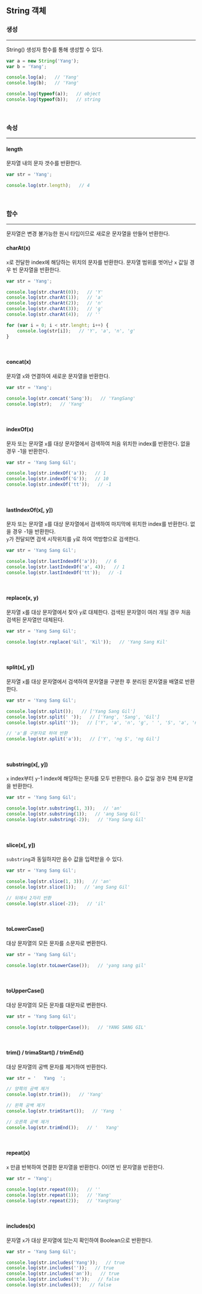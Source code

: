 
## String 객체


### 생성
---

String() 생성자 함수를 통해 생성할 수 있다.

```javascript
var a = new String('Yang');
var b = 'Yang';

console.log(a);   // 'Yang'
console.log(b);   // 'Yang'

console.log(typeof(a));   // object
console.log(typeof(b));   // string
```

<br>

### 속성
---

#### length

문자열 내의 문자 갯수를 반환한다.

```javascript
var str = 'Yang';

console.log(str.length);   // 4
```

<br>

### 함수
---

문자열은 변경 불가능한 원시 타입이므로 새로운 문자열을 만들어 반환한다.

#### charAt(x)

`x`로 전달한 index에 해당하는 위치의 문자를 반환한다. 문자열 범위를 벗어난 `x` 값일 경우 빈 문자열을 반환한다.

```javascript
var str = 'Yang';

console.log(str.charAt(0));   // 'Y'
console.log(str.charAt(1));   // 'a'
console.log(str.charAt(2));   // 'n'
console.log(str.charAt(3));   // 'g'
console.log(str.charAt(4));   // ''

for (var i = 0; i < str.lenght; i++) {
    console.log(str[i]);   // 'Y', 'a', 'n', 'g'
}
```

<br>

#### concat(x)

문자열 `x`와 연결하여 새로운 문자열을 반환한다.

```javascript
var str = 'Yang';

console.log(str.concat('Sang'));   // 'YangSang'
console.log(str);   // 'Yang'
```

<br>

#### indexOf(x)

문자 또는 문자열 `x`를 대상 문자열에서 검색하여 처음 위치한 index를 반환한다. 없을 경우 -1을 반환한다.

```javascript
var str = 'Yang Sang Gil';

console.log(str.indexOf('a'));   // 1
console.log(str.indexOf('G'));   // 10
console.log(str.indexOf('tt'));   // -1
```

<br>

#### lastIndexOf(x[, y])

문자 또는 문자열 `x`를 대상 문자열에서 검색하여 마지막에 위치한 index를 반환한다. 없을 경우 -1을 반환한다.  
`y`가 전달되면 검색 시작위치를 `y`로 하여 역방향으로 검색한다.

```javascript
var str = 'Yang Sang Gil';

console.log(str.lastIndexOf('a'));   // 6
console.log(str.lastIndexOf('a', 4));   // 1
console.log(str.lastIndexOf('tt'));   // -1
```

<br>

#### replace(x, y)

문자열 `x`를 대상 문자열에서 찾아 `y`로 대체한다. 검색된 문자열이 여러 개일 경우 처음 검색된 문자열만 대체된다.

```javascript
var str = 'Yang Sang Gil';

console.log(str.replace('Gil', 'Kil'));   // 'Yang Sang Kil'
```

<br>

#### split(x[, y])

문자열 `x`를 대상 문자열에서 검색하여 문자열을 구분한 후 분리된 문자열을 배열로 반환한다.

```javascript
var str = 'Yang Sang Gil';

console.log(str.split());   // ['Yang Sang Gil']
console.log(str.split(' '));   // ['Yang', 'Sang', 'Gil']
console.log(str.split(''));   // ['Y', 'a', 'n', 'g', ' ', 'S', 'a', 'n', 'g', ' ', 'G', 'i', 'l']

// 'a'를 구분자로 하여 반환
console.log(str.split('a'));   // ['Y', 'ng S', 'ng Gil']
```

<br>

#### substring(x[, y])

`x` index부터 `y`-1 index에 해당하는 문자를 모두 반환한다. 음수 값일 경우 전체 문자열을 반환한다.

```javascript
var str = 'Yang Sang Gil';

console.log(str.substring(1, 3));   // 'an'
console.log(str.substring(1));   // 'ang Sang Gil'
console.log(str.substring(-2));   // 'Yang Sang Gil'
```

<br>

#### slice(x[, y])

`substring`과 동일하지만 음수 값을 입력받을 수 있다.

```javascript
var str = 'Yang Sang Gil';

console.log(str.slice(1, 3));   // 'an'
console.log(str.slice(1));   // 'ang Sang Gil'

// 뒤에서 2자리 반환
console.log(str.slice(-2));   // 'il'
```

<br>

#### toLowerCase()

대상 문자열의 모든 문자를 소문자로 변환한다.

```javascript
var str = 'Yang Sang Gil';

console.log(str.toLowerCase());   // 'yang sang gil'
```

<br>

#### toUpperCase()

대상 문자열의 모든 문자를 대문자로 변환한다.

```javascript
var str = 'Yang Sang Gil';

console.log(str.toUpperCase());   // 'YANG SANG GIL'
```

<br>

#### trim() / trimaStart() / trimEnd()

대상 문자열의 공백 문자를 제거하여 반환한다.

```javascript
var str = '   Yang  ';

// 양쪽의 공백 제거
console.log(str.trim());   // 'Yang'

// 왼쪽 공백 제거
console.log(str.trimStart());   // 'Yang  '

// 오른쪽 공백 제거
console.log(str.trimEnd());   // '   Yang'
```

<br>

#### repeat(x)

`x` 만큼 반복하여 연결한 문자열을 반환한다. 0이면 빈 문자열을 반환한다.

```javascript
var str = 'Yang';

console.log(str.repeat(0));   // ''
console.log(str.repeat(1));   // 'Yang'
console.log(str.repeat(2));   // 'YangYang'
```

<br>

#### includes(x)

문자열 `x`가 대상 문자열에 있는지 확인하여 Boolean으로 반환한다.

```javascript
var str = 'Yang Sang Gil';

console.log(str.includes('Yang'));   // true
console.log(str.includes(''));   // true
console.log(str.includes('an'));   // true
console.log(str.includes('t'));   // false
console.log(str.includes());   // false
```